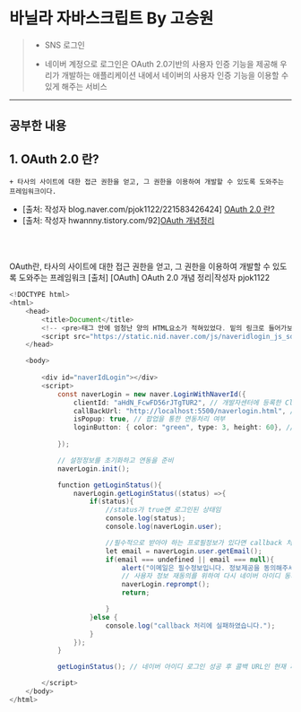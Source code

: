 
# 바닐라 자바스크립트 By 고승원

> * SNS 로그인
> 
> * 네이버 계정으로 로그인은 OAuth 2.0기반의 사용자 인증 기능을 제공해 우리가 개발하는 애플리케이션 내에서 네이버의 사용자 인증 기능을 이용할 수 있게 해주는 서비스
-----
  ## 공부한 내용

##  1. OAuth 2.0 란?
    + 타사의 사이트에 대한 접근 권한을 얻고, 그 권한을 이용하여 개발할 수 있도록 도와주는 프레임워크이다.
   * [출처: 작성자 blog.naver.com/pjok1122/221583426424] [OAuth 2.0 란?](https://blog.naver.com/pjok1122/221583426424)
   * [출처: 작성자 hwannny.tistory.com/92][OAuth 개념정리](https://hwannny.tistory.com/92)

<br/>
<br/>


OAuth란, 타사의 사이트에 대한 접근 권한을 얻고, 그 권한을 이용하여 개발할 수 있도록 도와주는 프레임워크
[출처] [OAuth] OAuth 2.0 개념 정리|작성자 pjok1122

~~~Java Script
<!DOCTYPE html>
<html>
    <head>
        <title>Document</title>
        <!-- <pre>태그 안에 엄청난 양의 HTML요소가 적혀있었다. 밑의 링크로 들어가보니... -->
        <script src="https://static.nid.naver.com/js/naveridlogin_js_sdk_2.0.0.js" charset="UTF-8"></script>
    </head>

    <body>
        
        <div id="naverIdLogin"></div>
        <script>
            const naverLogin = new naver.LoginWithNaverId({
                clientId: "aHdN_FcwFD56rJTgTUR2", // 개발자센터에 등록한 ClientID 
                callBackUrl: "http://localhost:5500/naverlogin.html", // 개발자센터에 등록한 callback Url
                isPopup: true, // 팝업을 통한 연동처리 여부
                loginButton: { color: "green", type: 3, height: 60}, // 로그인버튼의 타입을 지정
                
            });

            // 설정정보를 초기화하고 연동을 준비
            naverLogin.init();

            function getLoginStatus(){
                naverLogin.getLoginStatus((status) =>{
                    if(status){
                        //status가 true면 로그인된 상태임
                        console.log(status);
                        console.log(naverLogin.user);

                        //필수적으로 받아야 하는 프로필정보가 있다면 callback 처리시점에 체크
                        let email = naverLogin.user.getEmail();
                        if(email === undefined || email === null){
                            alert("이메일은 필수정보입니다. 정보제공을 동의해주세요.");
                            // 사용자 정보 재동의를 위하여 다시 네이버 아이디 동의페이지로 이동
                            naverLogin.reprompt();
                            return;

                        }
                    }else {
                        console.log("callback 처리에 실패하였습니다.");
                    }
                });
            }

            getLoginStatus(); // 네이버 아이디 로그인 성공 후 콜백 URL인 현재 페이지가 다시 열리게 되고, 이때 로그인 정보를 가져옴.

        </script>
    </body>
</html>
~~~


